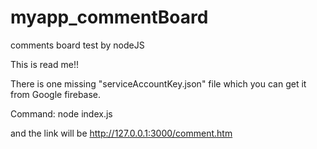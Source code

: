 # myapp_commentBoard
comments board test by nodeJS

This is read me!!

There is one missing "serviceAccountKey.json" file which you can get it from Google firebase.

Command:
node index.js

and the link will be
http://127.0.0.1:3000/comment.htm